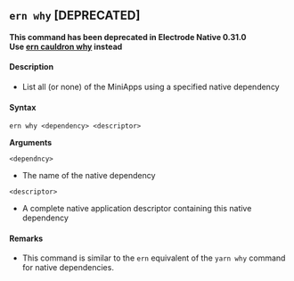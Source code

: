 ## `ern why` [DEPRECATED]

**This command has been deprecated in Electrode Native 0.31.0**  
**Use [ern cauldron why] instead**


#### Description

* List all (or none) of the MiniApps using a specified native dependency

#### Syntax

`ern why <dependency> <descriptor>`

**Arguments**

`<dependncy>`

* The name of the native dependency

`<descriptor>`

* A complete native application descriptor containing this native dependency

#### Remarks

* This command is similar to the `ern` equivalent of the `yarn why` command for native dependencies.  

[ern cauldron why]: ./cauldron/why.md